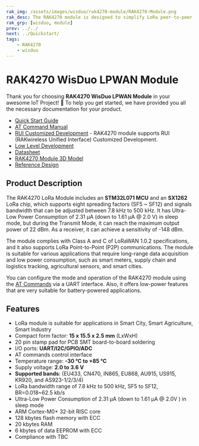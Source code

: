 ```yaml
---
rak_img: /assets/images/wisduo/rak4270-module/RAK4270-Module.png
rak_desc: The RAK4270 module is designed to simplify LoRa peer-to-peer and LoRaWAN communication. the module is suitable for various applications that require long-range data acquisition and low power consumption, such as smart meters, agricultural sensors, and smart cities.
rak_grp: [wisduo, module]
prev: ../../
next: ../Quickstart/
tags:
    - RAK4270
    - wisduo
---
```


# RAK4270 WisDuo LPWAN Module

Thank you for choosing **RAK4270 WisDuo LPWAN Module** in your awesome IoT Project! 🎉 To help you get started, we have provided you all the necessary documentation for your product.

- [Quick Start Guide](/Product-Categories/WisDuo/RAK4270-Module/Quickstart/)
- [AT Command Manual](/Product-Categories/WisDuo/RAK4270-Module/AT-Command-Manual/)
- <a href="/RUI/" target="_blank">RUI Customized Development</a> - RAK4270 module supports RUI (RAKwireless Unified Interface) Customized Development.
- [Low Level Development](/Product-Categories/WisDuo/RAK4270-Module/Low-Level-Development/)
- [Datasheet](/Product-Categories/WisDuo/RAK4270-Module/Datasheet/)
- [RAK4270 Module 3D Model](https://downloads.rakwireless.com/3D_File/WisDuo/PWB-RAK4270.stp)
- [Reference Design](https://docs.rakwireless.com/Product-Categories/WisDuo/RAK4270-Breakout-Board/Datasheet/#schematic-diagram)

## Product Description

The RAK4270 LoRa Module includes an **STM32L071 MCU** and an **SX1262** LoRa chip, which supports eight spreading factors (SF5 ~ SF12) and signals bandwidth that can be adjusted between 7.8&nbsp;kHz to 500&nbsp;kHz. It has Ultra-Low Power Consumption of 2.31&nbsp;μA (down to 1.61&nbsp;μA @ 2.0&nbsp;V) in sleep mode, but during the Transmit Mode, it can reach the maximum output power of 22&nbsp;dBm. As a receiver, it can achieve a sensitivity of -148&nbsp;dBm.

The module complies with Class A and C of LoRaWAN 1.0.2 specifications, and it also supports LoRa Point-to-Point (P2P) communications. The module is suitable for various applications that require long-range data acquisition and low power consumption, such as smart meters, supply chain and logistics tracking, agricultural sensors, and smart cities.

You can configure the mode and operation of the RAK4270 module using the [AT Commands](/Product-Categories/WisDuo/RAK4270-Module/AT-Command-Manual/) via a UART interface. Also, it offers low-power features that are very suitable for battery-powered applications.

## Features

- LoRa module is suitable for applications in Smart City, Smart Agriculture, Smart Industry
- Compact form factor: **15 x 15.5 x 2.5&nbsp;mm** (LxWxH)
- 20 pin stamp pad for PCB SMT board-to-board soldering
- I/O ports: **UART/I2C/GPIO/ADC**
- AT commands control interface
- Temperature range: **-30&nbsp;°C to +85&nbsp;°C**
- Supply voltage: **2.0 to 3.6&nbsp;V**
- **Supported bands**: (EU433, CN470, IN865, EU868, AU915, US915, KR920, and AS923-1/2/3/4)
- LoRa bandwidth range of 7.8&nbsp;kHz to 500&nbsp;kHz, SF5 to SF12, BR=0.018~62.5&nbsp;kb/s
- Ultra-Low Power Consumption of 2.31&nbsp;μA (down to 1.61&nbsp;μA @ 2.0V&nbsp;) in sleep mode
- ARM Cortex-M0+ 32-bit RISC core
- 128&nbsp;kbytes flash memory with ECC
- 20&nbsp;kbytes RAM
- 6&nbsp;kbytes of data EEPROM with ECC
- Compliance with TBC
